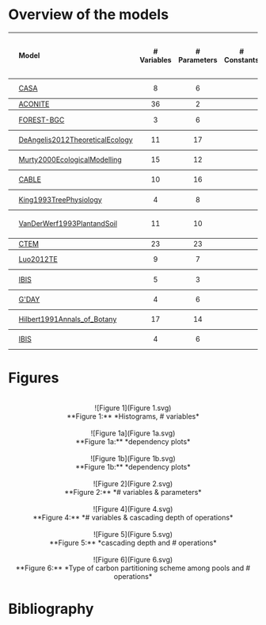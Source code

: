 
# Overview of the models
<script language="javascript">
    function ausklappen(id)
    {
        if (document.getElementById(id).style.display=="none")
        {
            document.getElementById(id).style.display="block";
        }
        else
        {
            document.getElementById(id).style.display="none";
        }
    }
</script>
<table>
<thead><tr class="header">
<th></th><th align="left">Model</th>
<th align="center"># Variables</th>
<th align="center"># Parameters</th>
<th align="center"># Constants</th>
<th align="center">Structure</th>
<th align="center">Right hand side of ODE</th>
<th align="left">Source</th>
</tr>
</thead>
<tbody>
<tr class="even">
<td align="left"><img src="Potter1993GlobalBiogeochemicalCycles-V0002/Thumbnail.svg"> </td><td align="left"><a href="Potter1993GlobalBiogeochemicalCycles-V0002/Report.html" target="_blank">CASA</a></td>
<td align="center" onclick="ausklappen('comp_table_0');ausklappen('rhs_0')">8</td>
<td align="center" onclick="ausklappen('comp_table_0');ausklappen('rhs_0')">6</td>
<td align="center" onclick="ausklappen('comp_table_0');ausklappen('rhs_0')"></td>
<td align="center" onclick="ausklappen('comp_table_0');ausklappen('rhs_0')">$f_{v}=u\cdot b+A\cdot x$
<div id="comp_table_0" style="display:none">
<table>
<tr class="header">
<th align="center">Component</th>
<th align="left">Description</th>
<th align="center">Expressions</th>
</tr>
</thead>
<tbody>
<tr>
<td align="center">$x$</td>
<td align="left">vector of states for vegetation</td>
<td align="center">$x=\left[\begin{matrix}C_{f}\\C_{r}\\C_{w}\end{matrix}\right]$</td>
</tr>
<tr>
<td align="center">$u$</td>
<td align="left">scalar function of photosynthetic inputs</td>
<td align="center">$u=NPP$</td>
</tr>
<tr>
<td align="center">$b$</td>
<td align="left">vector of partitioning coefficients of photosynthetically fixed carbon</td>
<td align="center">$b=\left[\begin{matrix}\alpha_{f}\\\alpha_{r}\\\alpha_{w}\end{matrix}\right]$</td>
</tr>
<tr>
<td align="center">$A$</td>
<td align="left">matrix of turnover (cycling) rates</td>
<td align="center">$A=\left[\begin{matrix}-\tau_{f} & 0 & 0\\0 & -\tau_{r} & 0\\0 & 0 & -\tau_{w}\end{matrix}\right]$</td>
</tr>
<tr>
<td align="center">$f_{v}$</td>
<td align="left">the righthandside of the ode</td>
<td align="center">$f_{v}=u\cdot b+A\cdot x$</td>
</tr>
</tbody>
</table>
</td>
</div>
<td align="center" style="vertical-align:middle" onclick="ausklappen('comp_table_0');ausklappen('rhs_0')"><div id="rhs_0" style="display:none">$\left[\begin{matrix}- C_{f}\cdot\tau_{f} + 0.5\cdot FPAR\cdot SOL\cdot\alpha_{f}\cdot\epsilon\\- C_{r}\cdot\tau_{r} + 0.5\cdot FPAR\cdot SOL\cdot\alpha_{r}\cdot\epsilon\\- C_{w}\cdot\tau_{w} + 0.5\cdot FPAR\cdot SOL\cdot\alpha_{w}\cdot\epsilon\end{matrix}\right]$</div></td>
<td align="left" onclick="ausklappen('comp_table_0');ausklappen('rhs_0')">@Potter1993GlobalBiogeochemicalCycles</td>
</tr>
<tbody>
<tr class="odd">
<td align="left"></td><td align="left"><a href="Thomas2014GeoscientificModelDevelopment-V0016/Report.html" target="_blank">ACONITE</a></td>
<td align="center" onclick="ausklappen('comp_table_1');ausklappen('rhs_1')">36</td>
<td align="center" onclick="ausklappen('comp_table_1');ausklappen('rhs_1')">2</td>
<td align="center" onclick="ausklappen('comp_table_1');ausklappen('rhs_1')"></td>
<td align="center" onclick="ausklappen('comp_table_1');ausklappen('rhs_1')">$f_{v}=I+O+R$
<div id="comp_table_1" style="display:none">
<table>
<tr class="header">
<th align="center">Component</th>
<th align="left">Description</th>
<th align="center">Expressions</th>
</tr>
</thead>
<tbody>
<tr>
<td align="center">$x$</td>
<td align="left">vector of states (C$_i$) for vegetation</td>
<td align="center">$x=\left[\begin{matrix}C_{leaf}\\C_{wood}\\C_{root}\\C_{labile}\\C_{bud}\\C_{labileRa}\\N_{leaf}\\N_{wood}\\N_{root}\\N_{labile}\\N_{bud}\end{matrix}\right]$</td>
</tr>
<tr>
<td align="center">$I$</td>
<td align="left">vector of fluxes into pool (C$_i$)</td>
<td align="center">$I=\left[\begin{matrix}a_{budC2leaf}\\a_{woodC}\\a_{rootC}\\GPP\\a_{budC}\\a_{budC2Ramain} + a_{labileRamain}\\a_{budN2leaf}\\a_{woodN}\\a_{rootN}\\U_{NH4} + U_{NO3} + U_{Nfix} + a_{budN2Ramain} + t_{retransN}\\a_{budN2leaf}\end{matrix}\right]$</td>
</tr>
<tr>
<td align="center">$O$</td>
<td align="left">vector of fluxes out of pool (C$_i$)</td>
<td align="center">$O=\left[\begin{matrix}- t_{leafC}\\- t_{woodC}\\- t_{rootC}\\- a_{budC} - a_{rootC} - a_{woodC}\\- a_{budC2leaf}\\0\\- t_{leafN} - t_{retransN}\\- t_{woodN}\\- t_{rootN}\\- a_{budN} - a_{rootN} - a_{woodN}\\0\end{matrix}\right]$</td>
</tr>
<tr>
<td align="center">$R$</td>
<td align="left">vector of respiration fluxes of pool (C$_i$)</td>
<td align="center">$R=\left[\begin{matrix}0\\0\\0\\- Ra_{excess} - Ra_{growth} - a_{labileRamain}\\- a_{budC2Ramain}\\- Ra_{main}\\0\\0\\0\\0\\- a_{budN2Ramain}\end{matrix}\right]$</td>
</tr>
<tr>
<td align="center">$f_{v}$</td>
<td align="left">the righthandside of the ode</td>
<td align="center">$f_{v}=I+O+R$</td>
</tr>
</tbody>
</table>
</td>
</div>
<td align="center" style="vertical-align:middle" onclick="ausklappen('comp_table_1');ausklappen('rhs_1')"><div id="rhs_1" style="display:none">$\left[\begin{matrix}a_{budC2leaf} - t_{leafC}\\- C_{wood}\cdot\tau_{wood} + a_{woodC}\\- C_{root}\cdot\tau_{root} + a_{rootC}\\GPP - Ra_{excess} - Ra_{growth} - a_{budC} - a_{labileRamain} - a_{rootC} - a_{woodC}\\a_{budC} - a_{budC2Ramain} - a_{budC2leaf}\\- Ra_{main} + a_{budC2Ramain} + a_{labileRamain}\\a_{budN2leaf} - t_{leafN} - t_{retransN}\\- N_{wood}\cdot\tau_{wood} + a_{woodN}\\- N_{root}\cdot\tau_{root} + a_{rootN}\\U_{NH4} + U_{NO3} + U_{Nfix} - a_{budN} + a_{budN2Ramain} - a_{rootN} - a_{woodN} + t_{retransN}\\- a_{budN2Ramain} + a_{budN2leaf}\end{matrix}\right]$</div></td>
<td align="left" onclick="ausklappen('comp_table_1');ausklappen('rhs_1')">@Thomas2014GeoscientificModelDevelopment</td>
</tr>
<tbody>
<tr class="even">
<td align="left"><img src="Running1988EcologicalModelling-V0001/Thumbnail.svg"> </td><td align="left"><a href="Running1988EcologicalModelling-V0001/Report.html" target="_blank">FOREST-BGC</a></td>
<td align="center" onclick="ausklappen('comp_table_2');ausklappen('rhs_2')">3</td>
<td align="center" onclick="ausklappen('comp_table_2');ausklappen('rhs_2')">6</td>
<td align="center" onclick="ausklappen('comp_table_2');ausklappen('rhs_2')"></td>
<td align="center" onclick="ausklappen('comp_table_2');ausklappen('rhs_2')">$f_{v}=u\cdot b+A\cdot x$
<div id="comp_table_2" style="display:none">
<table>
<tr class="header">
<th align="center">Component</th>
<th align="left">Description</th>
<th align="center">Expressions</th>
</tr>
</thead>
<tbody>
<tr>
<td align="center">$x$</td>
<td align="left">vector of states for vegetation</td>
<td align="center">$x=\left[\begin{matrix}C_{f}\\C_{r}\\C_{w}\end{matrix}\right]$</td>
</tr>
<tr>
<td align="center">$u$</td>
<td align="left">scalar function of photosynthetic inputs</td>
<td align="center">-</td>
</tr>
<tr>
<td align="center">$b$</td>
<td align="left">vector of partitioning coefficients of photosynthetically fixed carbon</td>
<td align="center">$b=\left[\begin{matrix}\eta_{f}\\\eta_{r}\\\eta_{w}\end{matrix}\right]$</td>
</tr>
<tr>
<td align="center">$A$</td>
<td align="left">matrix of turnover (cycling) rates</td>
<td align="center">$A=\left[\begin{matrix}-\gamma_{f} & 0 & 0\\0 & -\gamma_{r} & 0\\0 & 0 & -\gamma_{w}\end{matrix}\right]$</td>
</tr>
<tr>
<td align="center">$f_{v}$</td>
<td align="left">the righthandside of the ode</td>
<td align="center">$f_{v}=u\cdot b+A\cdot x$</td>
</tr>
</tbody>
</table>
</td>
</div>
<td align="center" style="vertical-align:middle" onclick="ausklappen('comp_table_2');ausklappen('rhs_2')"><div id="rhs_2" style="display:none">$\left[\begin{matrix}- C_{f}\cdot\gamma_{f} +\eta_{f}\cdot u\\- C_{r}\cdot\gamma_{r} +\eta_{r}\cdot u\\- C_{w}\cdot\gamma_{w} +\eta_{w}\cdot u\end{matrix}\right]$</div></td>
<td align="left" onclick="ausklappen('comp_table_2');ausklappen('rhs_2')">@Running1988EcologicalModelling</td>
</tr>
<tbody>
<tr class="odd">
<td align="left"><img src="DeAngelis2012TheoreticalEcology-V0012/Thumbnail.svg"> </td><td align="left"><a href="DeAngelis2012TheoreticalEcology-V0012/Report.html" target="_blank">DeAngelis2012TheoreticalEcology</a></td>
<td align="center" onclick="ausklappen('comp_table_3');ausklappen('rhs_3')">11</td>
<td align="center" onclick="ausklappen('comp_table_3');ausklappen('rhs_3')">17</td>
<td align="center" onclick="ausklappen('comp_table_3');ausklappen('rhs_3')"></td>
<td align="center" onclick="ausklappen('comp_table_3');ausklappen('rhs_3')">$f_{v}=u\cdot b+A\cdot x$
<div id="comp_table_3" style="display:none">
<table>
<tr class="header">
<th align="center">Component</th>
<th align="left">Description</th>
<th align="center">Expressions</th>
</tr>
</thead>
<tbody>
<tr>
<td align="center">$x$</td>
<td align="left">vector of states for vegetation</td>
<td align="center">$x=\left[\begin{matrix}C_{f}\\C_{r}\\C_{w}\\N_{f}\end{matrix}\right]$</td>
</tr>
<tr>
<td align="center">$u$</td>
<td align="left">scalar function of photosynthetic inputs</td>
<td align="center">$u=G$</td>
</tr>
<tr>
<td align="center">$b$</td>
<td align="left">vector of partitioning coefficients of photosynthetically fixed carbon</td>
<td align="center">$b=\left[\begin{matrix}\eta_{f}\\\eta_{r}\\\eta_{w}\\-\eta_{m}\cdot v_{m} -\eta_{r}\cdot v_{r} -\eta_{w}\cdot v_{w} +\frac{U}{G}\end{matrix}\right]$</td>
</tr>
<tr>
<td align="center">$A$</td>
<td align="left">matrix of senescence (cycling) rates</td>
<td align="center">$A=\left[\begin{matrix}-\frac{F_{i}}{N_{f}} -\gamma_{f} & 0 & 0 & 0\\0 & -\gamma_{r} & 0 & 0\\0 & 0 & -\gamma_{w} & 0\\0 & 0 & 0 & -\frac{F_{i}}{N_{f}} -\gamma_{f}\end{matrix}\right]$</td>
</tr>
<tr>
<td align="center">$f_{v}$</td>
<td align="left">the righthandside of the ode</td>
<td align="center">$f_{v}=u\cdot b+A\cdot x$</td>
</tr>
</tbody>
</table>
</td>
</div>
<td align="center" style="vertical-align:middle" onclick="ausklappen('comp_table_3');ausklappen('rhs_3')"><div id="rhs_3" style="display:none">$\left[\begin{matrix}C_{f}\cdot\left(-\frac{F_{i}}{N_{f}} -\gamma_{f}\right) +\frac{G_{0}\cdot N_{f}\cdot\eta_{f}}{C_{f}\cdot\left(v_{0} +\frac{N_{f}}{C_{f}}\right)}\cdot\left(1 - e^{- C_{f}\cdot b_{f}\cdot k_{f}}\right)\\- C_{r}\cdot\gamma_{r} +\frac{G_{0}\cdot N_{f}\cdot\eta_{r}}{C_{f}\cdot\left(v_{0} +\frac{N_{f}}{C_{f}}\right)}\cdot\left(1 - e^{- C_{f}\cdot b_{f}\cdot k_{f}}\right)\\- C_{w}\cdot\gamma_{w} +\frac{G_{0}\cdot N_{f}}{C_{f}\cdot\left(v_{0} +\frac{N_{f}}{C_{f}}\right)}\cdot\left(1 - e^{- C_{f}\cdot b_{f}\cdot k_{f}}\right)\cdot\left(\eta_{f}\cdot s_{f} +\eta_{r}\cdot s_{r}\right)\\N_{f}\cdot\left(-\frac{F_{i}}{N_{f}} -\gamma_{f}\right) +\frac{G_{0}\cdot N_{f}}{C_{f}\cdot\left(v_{0} +\frac{N_{f}}{C_{f}}\right)}\cdot\left(1 - e^{- C_{f}\cdot b_{f}\cdot k_{f}}\right)\cdot\left(\frac{C_{f}\cdot N_{pore}\cdot g_{N}\cdot\left(1 - e^{- C_{r}\cdot b_{r}\cdot k_{r}}\right)\cdot\left(v_{0} +\frac{N_{f}}{C_{f}}\right)}{G_{0}\cdot N_{f}\cdot\left(1 - e^{- C_{f}\cdot b_{f}\cdot k_{f}}\right)\cdot\left(N_{pore} + k_{N}\right)} -\eta_{m}\cdot v_{m} -\frac{N_{w}}{C_{w}}\cdot\left(\eta_{f}\cdot s_{f} +\eta_{r}\cdot s_{r}\right) -\frac{N_{r}}{C_{r}}\cdot\eta_{r}\right)\end{matrix}\right]$</div></td>
<td align="left" onclick="ausklappen('comp_table_3');ausklappen('rhs_3')">@DeAngelis2012TheoreticalEcology</td>
</tr>
<tbody>
<tr class="even">
<td align="left"><img src="Murty2000EcologicalModelling-V0013/Thumbnail.svg"> </td><td align="left"><a href="Murty2000EcologicalModelling-V0013/Report.html" target="_blank">Murty2000EcologicalModelling</a></td>
<td align="center" onclick="ausklappen('comp_table_4');ausklappen('rhs_4')">15</td>
<td align="center" onclick="ausklappen('comp_table_4');ausklappen('rhs_4')">12</td>
<td align="center" onclick="ausklappen('comp_table_4');ausklappen('rhs_4')"></td>
<td align="center" onclick="ausklappen('comp_table_4');ausklappen('rhs_4')">$f_{v}=u\cdot b+A\cdot x$
<div id="comp_table_4" style="display:none">
<table>
<tr class="header">
<th align="center">Component</th>
<th align="left">Description</th>
<th align="center">Expressions</th>
</tr>
</thead>
<tbody>
<tr>
<td align="center">$x$</td>
<td align="left">vector of states for vegetation</td>
<td align="center">$x=\left[\begin{matrix}C_{f}\\C_{r}\\C_{w}\end{matrix}\right]$</td>
</tr>
<tr>
<td align="center">$u$</td>
<td align="left">scalar function of photosynthetic inputs</td>
<td align="center">$u=NPP$</td>
</tr>
<tr>
<td align="center">$b$</td>
<td align="left">vector of partitioning coefficients of photosynthetically fixed carbon</td>
<td align="center">$b=\left[\begin{matrix}a_{f}\\a_{r}\\a_{w}\end{matrix}\right]$</td>
</tr>
<tr>
<td align="center">$A$</td>
<td align="left">matrix of senescence (cycling) rates</td>
<td align="center">$A=\left[\begin{matrix}-\gamma_{f} & 0 & 0\\0 & -\gamma_{r} & 0\\0 & 0 & -\gamma_{w}\end{matrix}\right]$</td>
</tr>
<tr>
<td align="center">$f_{v}$</td>
<td align="left">the righthandside of the ode</td>
<td align="center">$f_{v}=u\cdot b+A\cdot x$</td>
</tr>
</tbody>
</table>
</td>
</div>
<td align="center" style="vertical-align:middle" onclick="ausklappen('comp_table_4');ausklappen('rhs_4')"><div id="rhs_4" style="display:none">$\left[\begin{matrix}- C_{f}\cdot\gamma_{f} + a_{f}\cdot\left(- 0.0097236\cdot C_{w}^{0.77}\cdot Q_{010}^{\frac{T_{a}}{10}} + I_{0}\cdot\left(1 - e^{- C_{f}\cdot k\cdot\sigma}\right)\cdot\left(\begin{cases}\epsilon_{young} &\text{for}\: t{\leq} t_{1}\\\begin{cases}\epsilon_{young} -\frac{\left(-\epsilon_{old} +\epsilon_{young}\right)\cdot\left(t - t_{1}\right)}{- t_{1} + t_{2}} &\text{for}\: t_{1} < t\\\begin{cases}\epsilon_{young} -\frac{\left(-\epsilon_{old} +\epsilon_{young}\right)\cdot\left(t - t_{1}\right)}{- t_{1} + t_{2}} &\text{for}\: t < t_{2}\\\epsilon_{old} &\text{for}\: t{\geq} t_{2}\end{cases} &\text{otherwise}\end{cases} &\text{otherwise}\end{cases}\right)\cdot\begin{cases}\frac{\left(n_{crit} + 0.017\right)\cdot\left(1.84\cdot n_{f} - 0.01\right)}{\left(1.84\cdot n_{crit} - 0.01\right)\cdot\left(n_{f} + 0.017\right)} &\text{for}\: n_{f} < n_{crit}\\1 &\text{for}\: n_{f} > n_{crit}\end{cases} - 0.5\cdot N_{f}\cdot Q_{10}^{\frac{T_{a}}{10}}\cdot R_{0} - N_{r}\cdot Q_{10}^{\frac{T_{a}}{10}}\cdot R_{0} - R_{c}\right)\\- C_{r}\cdot\gamma_{r} + a_{r}\cdot\left(- 0.0097236\cdot C_{w}^{0.77}\cdot Q_{010}^{\frac{T_{a}}{10}} + I_{0}\cdot\left(1 - e^{- C_{f}\cdot k\cdot\sigma}\right)\cdot\left(\begin{cases}\epsilon_{young} &\text{for}\: t{\leq} t_{1}\\\begin{cases}\epsilon_{young} -\frac{\left(-\epsilon_{old} +\epsilon_{young}\right)\cdot\left(t - t_{1}\right)}{- t_{1} + t_{2}} &\text{for}\: t_{1} < t\\\begin{cases}\epsilon_{young} -\frac{\left(-\epsilon_{old} +\epsilon_{young}\right)\cdot\left(t - t_{1}\right)}{- t_{1} + t_{2}} &\text{for}\: t < t_{2}\\\epsilon_{old} &\text{for}\: t{\geq} t_{2}\end{cases} &\text{otherwise}\end{cases} &\text{otherwise}\end{cases}\right)\cdot\begin{cases}\frac{\left(n_{crit} + 0.017\right)\cdot\left(1.84\cdot n_{f} - 0.01\right)}{\left(1.84\cdot n_{crit} - 0.01\right)\cdot\left(n_{f} + 0.017\right)} &\text{for}\: n_{f} < n_{crit}\\1 &\text{for}\: n_{f} > n_{crit}\end{cases} - 0.5\cdot N_{f}\cdot Q_{10}^{\frac{T_{a}}{10}}\cdot R_{0} - N_{r}\cdot Q_{10}^{\frac{T_{a}}{10}}\cdot R_{0} - R_{c}\right)\\- C_{w}\cdot\gamma_{w} +\left(- a_{f} - a_{r} + 1\right)\cdot\left(- 0.0097236\cdot C_{w}^{0.77}\cdot Q_{010}^{\frac{T_{a}}{10}} + I_{0}\cdot\left(1 - e^{- C_{f}\cdot k\cdot\sigma}\right)\cdot\left(\begin{cases}\epsilon_{young} &\text{for}\: t{\leq} t_{1}\\\begin{cases}\epsilon_{young} -\frac{\left(-\epsilon_{old} +\epsilon_{young}\right)\cdot\left(t - t_{1}\right)}{- t_{1} + t_{2}} &\text{for}\: t_{1} < t\\\begin{cases}\epsilon_{young} -\frac{\left(-\epsilon_{old} +\epsilon_{young}\right)\cdot\left(t - t_{1}\right)}{- t_{1} + t_{2}} &\text{for}\: t < t_{2}\\\epsilon_{old} &\text{for}\: t{\geq} t_{2}\end{cases} &\text{otherwise}\end{cases} &\text{otherwise}\end{cases}\right)\cdot\begin{cases}\frac{\left(n_{crit} + 0.017\right)\cdot\left(1.84\cdot n_{f} - 0.01\right)}{\left(1.84\cdot n_{crit} - 0.01\right)\cdot\left(n_{f} + 0.017\right)} &\text{for}\: n_{f} < n_{crit}\\1 &\text{for}\: n_{f} > n_{crit}\end{cases} - 0.5\cdot N_{f}\cdot Q_{10}^{\frac{T_{a}}{10}}\cdot R_{0} - N_{r}\cdot Q_{10}^{\frac{T_{a}}{10}}\cdot R_{0} - R_{c}\right)\end{matrix}\right]$</div></td>
<td align="left" onclick="ausklappen('comp_table_4');ausklappen('rhs_4')">@Murty2000EcologicalModelling</td>
</tr>
<tbody>
<tr class="odd">
<td align="left"><img src="Wang2010Biogeosciences-V0011/Thumbnail.svg"> </td><td align="left"><a href="Wang2010Biogeosciences-V0011/Report.html" target="_blank">CABLE</a></td>
<td align="center" onclick="ausklappen('comp_table_5');ausklappen('rhs_5')">10</td>
<td align="center" onclick="ausklappen('comp_table_5');ausklappen('rhs_5')">16</td>
<td align="center" onclick="ausklappen('comp_table_5');ausklappen('rhs_5')"></td>
<td align="center" onclick="ausklappen('comp_table_5');ausklappen('rhs_5')">$f_{v}=u\cdot b+A\cdot x$
<div id="comp_table_5" style="display:none">
<table>
<tr class="header">
<th align="center">Component</th>
<th align="left">Description</th>
<th align="center">Expressions</th>
</tr>
</thead>
<tbody>
<tr>
<td align="center">$x$</td>
<td align="left">vector of states for vegetation</td>
<td align="center">$x=\left[\begin{matrix}C_{leaf}\\C_{root}\\C_{wood}\end{matrix}\right]$</td>
</tr>
<tr>
<td align="center">$u$</td>
<td align="left">scalar function of photosynthetic inputs</td>
<td align="center">$u=F_{c}$</td>
</tr>
<tr>
<td align="center">$b$</td>
<td align="left">vector of partitioning coefficients of photosynthetically fixed carbon</td>
<td align="center">$b=\left[\begin{matrix}a_{leaf}\\a_{root}\\a_{wood}\end{matrix}\right]$</td>
</tr>
<tr>
<td align="center">$A$</td>
<td align="left">matrix of turnover (cycling) rates</td>
<td align="center">$A=\left[\begin{matrix}-\mu_{leaf} & 0 & 0\\0 & -\mu_{root} & 0\\0 & 0 & -\mu_{wood}\end{matrix}\right]$</td>
</tr>
<tr>
<td align="center">$f_{v}$</td>
<td align="left">the righthandside of the ode</td>
<td align="center">$f_{v}=u\cdot b+A\cdot x$</td>
</tr>
</tbody>
</table>
</td>
</div>
<td align="center" style="vertical-align:middle" onclick="ausklappen('comp_table_5');ausklappen('rhs_5')"><div id="rhs_5" style="display:none">$\left[\begin{matrix}- C_{leaf}\cdot\mu_{leaf} + F_{cmax}\cdot a_{leaf}\cdot\min\left(\frac{n_{leaf}}{k_{n} + n_{leaf}},\frac{p_{leaf}}{k_{p} + p_{leaf}}\right)\cdot\min\left(1,\frac{N_{min}}{\Delta_{t}\cdot F_{nupmin}},\frac{P_{lab}}{\Delta_{t}\cdot F_{pupmin}}\right)\\- C_{root}\cdot\mu_{root} + F_{cmax}\cdot a_{root}\cdot\min\left(\frac{n_{leaf}}{k_{n} + n_{leaf}},\frac{p_{leaf}}{k_{p} + p_{leaf}}\right)\cdot\min\left(1,\frac{N_{min}}{\Delta_{t}\cdot F_{nupmin}},\frac{P_{lab}}{\Delta_{t}\cdot F_{pupmin}}\right)\\- C_{wood}\cdot\mu_{wood} + F_{cmax}\cdot a_{wood}\cdot\min\left(\frac{n_{leaf}}{k_{n} + n_{leaf}},\frac{p_{leaf}}{k_{p} + p_{leaf}}\right)\cdot\min\left(1,\frac{N_{min}}{\Delta_{t}\cdot F_{nupmin}},\frac{P_{lab}}{\Delta_{t}\cdot F_{pupmin}}\right)\end{matrix}\right]$</div></td>
<td align="left" onclick="ausklappen('comp_table_5');ausklappen('rhs_5')">@Wang2010Biogeosciences</td>
</tr>
<tbody>
<tr class="even">
<td align="left"><img src="King1993TreePhysiology-V0005/Thumbnail.svg"> </td><td align="left"><a href="King1993TreePhysiology-V0005/Report.html" target="_blank">King1993TreePhysiology</a></td>
<td align="center" onclick="ausklappen('comp_table_6');ausklappen('rhs_6')">4</td>
<td align="center" onclick="ausklappen('comp_table_6');ausklappen('rhs_6')">8</td>
<td align="center" onclick="ausklappen('comp_table_6');ausklappen('rhs_6')"></td>
<td align="center" onclick="ausklappen('comp_table_6');ausklappen('rhs_6')">$f_{v}=u\cdot b+A\cdot x$
<div id="comp_table_6" style="display:none">
<table>
<tr class="header">
<th align="center">Component</th>
<th align="left">Description</th>
<th align="center">Expressions</th>
</tr>
</thead>
<tbody>
<tr>
<td align="center">$x$</td>
<td align="left">vector of states for vegetation</td>
<td align="center">$x=\left[\begin{matrix}F\\R\\W\end{matrix}\right]$</td>
</tr>
<tr>
<td align="center">$u$</td>
<td align="left">scalar function of photosynthetic inputs</td>
<td align="center">$u=G$</td>
</tr>
<tr>
<td align="center">$b$</td>
<td align="left">vector of partitioning coefficients of photosynthetically fixed carbon</td>
<td align="center">$b=\left[\begin{matrix}\eta_{f}\\\eta_{r}\\\eta_{w}\end{matrix}\right]$</td>
</tr>
<tr>
<td align="center">$A$</td>
<td align="left">matrix of turnover (cycling) rates</td>
<td align="center">$A=\left[\begin{matrix}-\gamma_{f} & 0 & 0\\0 & -\gamma_{r} & 0\\0 & 0 & -\gamma_{w}\end{matrix}\right]$</td>
</tr>
<tr>
<td align="center">$f_{v}$</td>
<td align="left">the righthandside of the ode</td>
<td align="center">$f_{v}=u\cdot b+A\cdot x$</td>
</tr>
</tbody>
</table>
</td>
</div>
<td align="center" style="vertical-align:middle" onclick="ausklappen('comp_table_6');ausklappen('rhs_6')"><div id="rhs_6" style="display:none">$\left[\begin{matrix}- F\cdot\gamma_{f} +\Phi\cdot\epsilon\cdot\eta_{f}\\\Phi\cdot\epsilon\cdot\eta_{r} - R\cdot\gamma_{r}\\\Phi\cdot\epsilon\cdot\left(-\eta_{f} -\eta_{r} + 1\right) - W\cdot\gamma_{w}\end{matrix}\right]$</div></td>
<td align="left" onclick="ausklappen('comp_table_6');ausklappen('rhs_6')">@King1993TreePhysiology</td>
</tr>
<tbody>
<tr class="odd">
<td align="left"><img src="VanDerWerf1993PlantandSoil-V0006/Thumbnail.svg"> </td><td align="left"><a href="VanDerWerf1993PlantandSoil-V0006/Report.html" target="_blank">VanDerWerf1993PlantandSoil</a></td>
<td align="center" onclick="ausklappen('comp_table_7');ausklappen('rhs_7')">11</td>
<td align="center" onclick="ausklappen('comp_table_7');ausklappen('rhs_7')">10</td>
<td align="center" onclick="ausklappen('comp_table_7');ausklappen('rhs_7')"></td>
<td align="center" onclick="ausklappen('comp_table_7');ausklappen('rhs_7')">$f_{v}=u\cdot x_{0, 0} c b + A c x + R c x$
<div id="comp_table_7" style="display:none">
<table>
<tr class="header">
<th align="center">Component</th>
<th align="left">Description</th>
<th align="center">Expressions</th>
</tr>
</thead>
<tbody>
<tr>
<td align="center">$x$</td>
<td align="left">vector of states for vegetation</td>
<td align="center">$x=\left[\begin{matrix}W_{l}\\W_{s}\\W_{r}\end{matrix}\right]$</td>
</tr>
<tr>
<td align="center">$u$</td>
<td align="left">scalar function of photosynthetic inputs</td>
<td align="center">$u=\phi_{g}$</td>
</tr>
<tr>
<td align="center">$c$</td>
<td align="left">carbon contents per compartment</td>
<td align="center">$c=\left[\begin{matrix}\frac{1}{C_{cl}} & 0 & 0\\0 &\frac{1}{C_{cs}} & 0\\0 & 0 &\frac{1}{C_{cr}}\end{matrix}\right]$</td>
</tr>
<tr>
<td align="center">$R$</td>
<td align="left">vector of respiration rates</td>
<td align="center">$R=\left[\begin{matrix}- Q_{l} & 0 & 0\\0 & - Q_{s} & 0\\0 & 0 & - Q_{r}\end{matrix}\right]$</td>
</tr>
<tr>
<td align="center">$b$</td>
<td align="left">vector of partitioning coefficients of photosynthetically fixed carbon</td>
<td align="center">$b=\left[\begin{matrix}\alpha_{cl}\\\alpha_{cs}\\\frac{\alpha_{cr}}{1 +\frac{c_{g}}{C_{cr}}}\end{matrix}\right]$</td>
</tr>
<tr>
<td align="center">$A$</td>
<td align="left">matrix of turnover (cycling) rates</td>
<td align="center">$A=\left[\begin{matrix}-\gamma_{f} & 0 & 0\\0 & -\gamma_{r} & 0\\0 & 0 & -\gamma_{w}\end{matrix}\right]$</td>
</tr>
<tr>
<td align="center">$f_{v}$</td>
<td align="left">the righthandside of the ode</td>
<td align="center">$f_{v}=u\cdot x_{0, 0} c b + A c x + R c x$</td>
</tr>
</tbody>
</table>
</td>
</div>
<td align="center" style="vertical-align:middle" onclick="ausklappen('comp_table_7');ausklappen('rhs_7')"><div id="rhs_7" style="display:none">$\left[\begin{matrix}-\frac{Q_{l}}{C_{cl}}\cdot W_{l} +\frac{W_{l}}{C_{cl}}\cdot\alpha_{cl}\cdot\phi_{g} -\frac{W_{l}}{C_{cl}}\cdot\gamma_{f}\\-\frac{Q_{s}}{C_{cs}}\cdot W_{s} +\frac{W_{l}}{C_{cs}}\cdot\alpha_{cs}\cdot\phi_{g} -\frac{W_{s}}{C_{cs}}\cdot\gamma_{r}\\\frac{W_{l}\cdot\alpha_{cr}\cdot\phi_{g}}{C_{cr}\cdot\left(1 +\frac{c_{g}}{C_{cr}}\right)} -\frac{W_{r}}{C_{cr}}\cdot\gamma_{w} -\frac{W_{r}\cdot\left(c_{n u}\cdot\sigma + r_{m}\right)}{C_{cr}\cdot\left(1 +\frac{c_{g}}{C_{cr}}\right)}\end{matrix}\right]$</div></td>
<td align="left" onclick="ausklappen('comp_table_7');ausklappen('rhs_7')">@VanDerWerf1993PlantandSoil</td>
</tr>
<tbody>
<tr class="even">
<td align="left"></td><td align="left"><a href="Arora2005GlobalChangeBiology-V0007/Report.html" target="_blank">CTEM</a></td>
<td align="center" onclick="ausklappen('comp_table_8');ausklappen('rhs_8')">23</td>
<td align="center" onclick="ausklappen('comp_table_8');ausklappen('rhs_8')">23</td>
<td align="center" onclick="ausklappen('comp_table_8');ausklappen('rhs_8')"></td>
<td align="center" onclick="ausklappen('comp_table_8');ausklappen('rhs_8')">$f_{v}=I+O+R$
<div id="comp_table_8" style="display:none">
<table>
<tr class="header">
<th align="center">Component</th>
<th align="left">Description</th>
<th align="center">Expressions</th>
</tr>
</thead>
<tbody>
<tr>
<td align="center">$x$</td>
<td align="left">vector of states (C$_i$) for vegetation</td>
<td align="center">$x=\left[\begin{matrix}C_{L}\\C_{S}\\C_{R}\\C_{D}\\C_{H}\end{matrix}\right]$</td>
</tr>
<tr>
<td align="center">$I$</td>
<td align="left">vector of fluxes into pool (C$_i$)</td>
<td align="center">$I=\left[\begin{matrix}G\\A_{S}\\A_{R}\\D_{L} + D_{R} + D_{S}\\C_{D H}\end{matrix}\right]$</td>
</tr>
<tr>
<td align="center">$O$</td>
<td align="left">vector of fluxes out of pool (C$_i$)</td>
<td align="center">$O=\left[\begin{matrix}- A_{R} - A_{S} - D_{L}\\- D_{S}\\- D_{R}\\- C_{D H}\\0\end{matrix}\right]$</td>
</tr>
<tr>
<td align="center">$R$</td>
<td align="left">vector of respiration fluxes</td>
<td align="center">$R=\left[\begin{matrix}- R_{gL} - R_{mL}\\- R_{gS} - R_{mS}\\- R_{gR} - R_{mR}\\- R_{hD}\\- R_{hH}\end{matrix}\right]$</td>
</tr>
<tr>
<td align="center">$f_{v}$</td>
<td align="left">the righthandside of the ode</td>
<td align="center">$f_{v}=I+O+R$</td>
</tr>
</tbody>
</table>
</td>
</div>
<td align="center" style="vertical-align:middle" onclick="ausklappen('comp_table_8');ausklappen('rhs_8')"><div id="rhs_8" style="display:none">$\left[\begin{matrix}- C_{L}\cdot\left(\gamma_{N} +\gamma_{Tmax}\cdot\left(-\begin{cases} 1 &\text{for}\: T_{air}{\geq} T_{cold}\\\begin{cases}\frac{T_{air}}{5} -\frac{T_{cold}}{5} - 1 &\text{for}\: T_{air} > T_{cold} - 5\\0 &\text{for}\: T_{air}{\leq} T_{cold} - 5\end{cases} &\text{for}\: T_{cold} > T_{air}\end{cases} + 1\right)^{b_{T}} +\gamma_{W}\right) + G - R_{gL} - R_{mL} -\begin{cases}\frac{G\cdot\left(\epsilon_{S} +\omega\cdot\left(1 - e^{- LAI\cdot k_{n}}\right)\right)}{\omega\cdot\left(- W + 2 - e^{- LAI\cdot k_{n}}\right) + 1} &\text{for}\: G - R_{gL} - R_{gR} - R_{gS} - R_{mL} - R_{mR} - R_{mS} < 0\\R_{gS} + R_{mS} +\frac{\left(\epsilon_{S} +\omega\cdot\left(1 - e^{- LAI\cdot k_{n}}\right)\right)\cdot\left(G - R_{gL} - R_{gR} - R_{gS} - R_{mL} - R_{mR} - R_{mS}\right)}{\omega\cdot\left(- W + 2 - e^{- LAI\cdot k_{n}}\right) + 1} &\text{for}\: G - R_{gL} - R_{gR} - R_{gS} - R_{mL} - R_{mR} - R_{mS} > 0\end{cases} -\begin{cases}\frac{G\cdot\left(-\epsilon_{L} -\epsilon_{S} +\omega\cdot\left(- W + 1\right) + 1\right)}{\omega\cdot\left(- W + 2 - e^{- LAI\cdot k_{n}}\right) + 1} &\text{for}\: G - R_{gL} - R_{gR} - R_{gS} - R_{mL} - R_{mR} - R_{mS} < 0\\R_{gR} + R_{mR} +\frac{1}{\omega\cdot\left(- W + 2 - e^{- LAI\cdot k_{n}}\right) + 1}\cdot\left(-\epsilon_{L} -\epsilon_{S} +\omega\cdot\left(- W + 1\right) + 1\right)\cdot\left(G - R_{gL} - R_{gR} - R_{gS} - R_{mL} - R_{mR} - R_{mS}\right) &\text{for}\: G - R_{gL} - R_{gR} - R_{gS} - R_{mL} - R_{mR} - R_{mS}{\geq} 0\end{cases}\\- D_{S} - R_{gS} - R_{mS} +\begin{cases}\frac{G\cdot\left(\epsilon_{S} +\omega\cdot\left(1 - e^{- LAI\cdot k_{n}}\right)\right)}{\omega\cdot\left(- W + 2 - e^{- LAI\cdot k_{n}}\right) + 1} &\text{for}\: G - R_{gL} - R_{gR} - R_{gS} - R_{mL} - R_{mR} - R_{mS} < 0\\R_{gS} + R_{mS} +\frac{\left(\epsilon_{S} +\omega\cdot\left(1 - e^{- LAI\cdot k_{n}}\right)\right)\cdot\left(G - R_{gL} - R_{gR} - R_{gS} - R_{mL} - R_{mR} - R_{mS}\right)}{\omega\cdot\left(- W + 2 - e^{- LAI\cdot k_{n}}\right) + 1} &\text{for}\: G - R_{gL} - R_{gR} - R_{gS} - R_{mL} - R_{mR} - R_{mS} > 0\end{cases}\\- D_{R} - R_{gR} - R_{mR} +\begin{cases}\frac{G\cdot\left(-\epsilon_{L} -\epsilon_{S} +\omega\cdot\left(- W + 1\right) + 1\right)}{\omega\cdot\left(- W + 2 - e^{- LAI\cdot k_{n}}\right) + 1} &\text{for}\: G - R_{gL} - R_{gR} - R_{gS} - R_{mL} - R_{mR} - R_{mS} < 0\\R_{gR} + R_{mR} +\frac{1}{\omega\cdot\left(- W + 2 - e^{- LAI\cdot k_{n}}\right) + 1}\cdot\left(-\epsilon_{L} -\epsilon_{S} +\omega\cdot\left(- W + 1\right) + 1\right)\cdot\left(G - R_{gL} - R_{gR} - R_{gS} - R_{mL} - R_{mR} - R_{mS}\right) &\text{for}\: G - R_{gL} - R_{gR} - R_{gS} - R_{mL} - R_{mR} - R_{mS}{\geq} 0\end{cases}\\- C_{D H} + C_{L}\cdot\left(\gamma_{N} +\gamma_{Tmax}\cdot\left(-\begin{cases} 1 &\text{for}\: T_{air}{\geq} T_{cold}\\\begin{cases}\frac{T_{air}}{5} -\frac{T_{cold}}{5} - 1 &\text{for}\: T_{air} > T_{cold} - 5\\0 &\text{for}\: T_{air}{\leq} T_{cold} - 5\end{cases} &\text{for}\: T_{cold} > T_{air}\end{cases} + 1\right)^{b_{T}} +\gamma_{W}\right) + D_{R} + D_{S} - R_{hD}\\C_{D H} - R_{hH}\end{matrix}\right]$</div></td>
<td align="left" onclick="ausklappen('comp_table_8');ausklappen('rhs_8')">@Arora2005GlobalChangeBiology</td>
</tr>
<tbody>
<tr class="odd">
<td align="left"><img src="Luo2012TE-V0015/Thumbnail.svg"> </td><td align="left"><a href="Luo2012TE-V0015/Report.html" target="_blank">Luo2012TE</a></td>
<td align="center" onclick="ausklappen('comp_table_9');ausklappen('rhs_9')">9</td>
<td align="center" onclick="ausklappen('comp_table_9');ausklappen('rhs_9')">7</td>
<td align="center" onclick="ausklappen('comp_table_9');ausklappen('rhs_9')"></td>
<td align="center" onclick="ausklappen('comp_table_9');ausklappen('rhs_9')">$f_{v}=u\cdot b+A\cdot x$
<div id="comp_table_9" style="display:none">
<table>
<tr class="header">
<th align="center">Component</th>
<th align="left">Description</th>
<th align="center">Expressions</th>
</tr>
</thead>
<tbody>
<tr>
<td align="center">$x$</td>
<td align="left">vector of states for vegetation</td>
<td align="center">$x=\left[\begin{matrix}C_{f}\\C_{w}\\C_{r}\end{matrix}\right]$</td>
</tr>
<tr>
<td align="center">$u$</td>
<td align="left">scalar function of photosynthetic inputs</td>
<td align="center">$u=GPP\cdot \epsilon_{t}$</td>
</tr>
<tr>
<td align="center">$b$</td>
<td align="left">vector of partitioning coefficients of photosynthetically fixed carbon</td>
<td align="center">$b=\left[\begin{matrix}\eta_{f}\\\eta_{w}\\\eta_{r}\end{matrix}\right]$</td>
</tr>
<tr>
<td align="center">$A$</td>
<td align="left">matrix of turnover (cycling) rates</td>
<td align="center">$A=\left[\begin{matrix}-\gamma_{f} & 0 & 0\\0 & -\gamma_{w} & 0\\0 & 0 & -\gamma_{r}\end{matrix}\right]$</td>
</tr>
<tr>
<td align="center">$f_{v}$</td>
<td align="left">the righthandside of the ode</td>
<td align="center">$f_{v}=u\cdot b+A\cdot x$</td>
</tr>
</tbody>
</table>
</td>
</div>
<td align="center" style="vertical-align:middle" onclick="ausklappen('comp_table_9');ausklappen('rhs_9')"><div id="rhs_9" style="display:none">$\left[\begin{matrix}- C_{f}\cdot\gamma_{f} + GPP\cdot Q_{10}^{\frac{T}{10} - 1}\cdot\eta_{f}\cdot\min\left(1, 0.5\cdot W\right)\\- C_{w}\cdot\gamma_{w} + GPP\cdot Q_{10}^{\frac{T}{10} - 1}\cdot\eta_{w}\cdot\min\left(1, 0.5\cdot W\right)\\- C_{r}\cdot\gamma_{r} + GPP\cdot Q_{10}^{\frac{T}{10} - 1}\cdot\eta_{r}\cdot\min\left(1, 0.5\cdot W\right)\end{matrix}\right]$</div></td>
<td align="left" onclick="ausklappen('comp_table_9');ausklappen('rhs_9')">@Luo2012TE</td>
</tr>
<tbody>
<tr class="even">
<td align="left"><img src="Castanho2013Biogeosciences-V0014/Thumbnail.svg"> </td><td align="left"><a href="Castanho2013Biogeosciences-V0014/Report.html" target="_blank">IBIS</a></td>
<td align="center" onclick="ausklappen('comp_table_10');ausklappen('rhs_10')">5</td>
<td align="center" onclick="ausklappen('comp_table_10');ausklappen('rhs_10')">3</td>
<td align="center" onclick="ausklappen('comp_table_10');ausklappen('rhs_10')"></td>
<td align="center" onclick="ausklappen('comp_table_10');ausklappen('rhs_10')">$f_{v}=u\cdot b+A\cdot x$
<div id="comp_table_10" style="display:none">
<table>
<tr class="header">
<th align="center">Component</th>
<th align="left">Description</th>
<th align="center">Expressions</th>
</tr>
</thead>
<tbody>
<tr>
<td align="center">$x$</td>
<td align="left">vector of states for vegetation</td>
<td align="center">$x=\left[\begin{matrix}C_{il}\\C_{is}\\C_{ir}\end{matrix}\right]$</td>
</tr>
<tr>
<td align="center">$u$</td>
<td align="left">scalar function of photosynthetic inputs</td>
<td align="center">$u=NPP_{i}$</td>
</tr>
<tr>
<td align="center">$b$</td>
<td align="left">vector of partitioning coefficients of photosynthetically fixed carbon</td>
<td align="center">$b=\left[\begin{matrix}a_{il}\\a_{is}\\a_{ir}\end{matrix}\right]$</td>
</tr>
<tr>
<td align="center">$A$</td>
<td align="left">matrix of turnover (cycling) rates</td>
<td align="center">$A=\left[\begin{matrix}-\frac{1}{\tau_{il}} & 0 & 0\\0 & -\frac{1}{\tau_{is}} & 0\\0 & 0 & -\frac{1}{\tau_{ir}}\end{matrix}\right]$</td>
</tr>
<tr>
<td align="center">$f_{v}$</td>
<td align="left">the righthandside of the ode</td>
<td align="center">$f_{v}=u\cdot b+A\cdot x$</td>
</tr>
</tbody>
</table>
</td>
</div>
<td align="center" style="vertical-align:middle" onclick="ausklappen('comp_table_10');ausklappen('rhs_10')"><div id="rhs_10" style="display:none">$\left[\begin{matrix}-\frac{C_{il}}{\tau_{il}} + NPP_{i}\cdot\left(- 0.0025\cdot S + 0.44\right)\\-\frac{C_{is}}{\tau_{is}} + NPP_{i}\cdot\left(- 0.0014\cdot S + 0.423\right)\\-\frac{C_{ir}}{\tau_{ir}} + NPP_{i}\cdot\left(0.0039\cdot S + 0.137\right)\end{matrix}\right]$</div></td>
<td align="left" onclick="ausklappen('comp_table_10');ausklappen('rhs_10')">@Castanho2013Biogeosciences</td>
</tr>
<tbody>
<tr class="odd">
<td align="left"><img src="Comins1993Ecological_Applications-V0009/Thumbnail.svg"> </td><td align="left"><a href="Comins1993Ecological_Applications-V0009/Report.html" target="_blank">G'DAY</a></td>
<td align="center" onclick="ausklappen('comp_table_11');ausklappen('rhs_11')">4</td>
<td align="center" onclick="ausklappen('comp_table_11');ausklappen('rhs_11')">6</td>
<td align="center" onclick="ausklappen('comp_table_11');ausklappen('rhs_11')"></td>
<td align="center" onclick="ausklappen('comp_table_11');ausklappen('rhs_11')">$f_{v}=u\cdot b+A\cdot x$
<div id="comp_table_11" style="display:none">
<table>
<tr class="header">
<th align="center">Component</th>
<th align="left">Description</th>
<th align="center">Expressions</th>
</tr>
</thead>
<tbody>
<tr>
<td align="center">$x$</td>
<td align="left">vector of states for vegetation</td>
<td align="center">$x=\left[\begin{matrix}F\\R\\W\end{matrix}\right]$</td>
</tr>
<tr>
<td align="center">$u$</td>
<td align="left">scalar function of photosynthetic inputs</td>
<td align="center">$u=G$</td>
</tr>
<tr>
<td align="center">$b$</td>
<td align="left">vector of partitioning coefficients of photosynthetically fixed carbon</td>
<td align="center">$b=\left[\begin{matrix}\eta_{f}\\\eta_{r}\\\eta_{w}\end{matrix}\right]$</td>
</tr>
<tr>
<td align="center">$A$</td>
<td align="left">matrix of senescence (cycling) rates</td>
<td align="center">$A=\left[\begin{matrix}-\gamma_{f} & 0 & 0\\0 & -\gamma_{r} & 0\\0 & 0 & -\gamma_{w}\end{matrix}\right]$</td>
</tr>
<tr>
<td align="center">$f_{v}$</td>
<td align="left">the righthandside of the ode</td>
<td align="center">$f_{v}=u\cdot b+A\cdot x$</td>
</tr>
</tbody>
</table>
</td>
</div>
<td align="center" style="vertical-align:middle" onclick="ausklappen('comp_table_11');ausklappen('rhs_11')"><div id="rhs_11" style="display:none">$\left[\begin{matrix}- F\cdot\gamma_{f} + G\cdot\eta_{f}\\G\cdot\eta_{r} - R\cdot\gamma_{r}\\G\cdot\eta_{w} - W\cdot\gamma_{w}\end{matrix}\right]$</div></td>
<td align="left" onclick="ausklappen('comp_table_11');ausklappen('rhs_11')">@Comins1993Ecological_Applications</td>
</tr>
<tbody>
<tr class="even">
<td align="left"><img src="Hilbert1991Annals_of_Botany-V0004/Thumbnail.svg"> </td><td align="left"><a href="Hilbert1991Annals_of_Botany-V0004/Report.html" target="_blank">Hilbert1991Annals_of_Botany</a></td>
<td align="center" onclick="ausklappen('comp_table_12');ausklappen('rhs_12')">17</td>
<td align="center" onclick="ausklappen('comp_table_12');ausklappen('rhs_12')">14</td>
<td align="center" onclick="ausklappen('comp_table_12');ausklappen('rhs_12')"></td>
<td align="center" onclick="ausklappen('comp_table_12');ausklappen('rhs_12')">$f_{v}=Inp+T\cdot N_{gm}\cdot x$
<div id="comp_table_12" style="display:none">
<table>
<tr class="header">
<th align="center">Component</th>
<th align="left">Description</th>
<th align="center">Expressions</th>
</tr>
</thead>
<tbody>
<tr>
<td align="center">$x$</td>
<td align="left">vector of states for vegetation</td>
<td align="center">$x=\left[\begin{matrix}W_{p}\\W_{s}\\W_{r}\\W_{C}\\W_{N}\end{matrix}\right]$</td>
</tr>
<tr>
<td align="center">$Inp$</td>
<td align="left">external inputs through photosysthesis and roots</td>
<td align="center">$Inp=\left[\begin{matrix}C\cdot N\cdot W_{p}\cdot\kappa\cdot\lambda_{p}\cdot\left(- f_{cp} - f_{np} + 1\right)\\C\cdot N\cdot W_{s}\cdot\kappa\cdot\lambda_{s}\cdot\left(- f_{cs} - f_{ns} + 1\right)\\C\cdot N\cdot W_{r}\cdot\kappa\cdot\lambda_{r}\cdot\left(- f_{cr} - f_{nr} + 1\right)\\A\cdot\sigma_{c}\\W_{r}\cdot\sigma_{r}\end{matrix}\right]$</td>
</tr>
<tr>
<td align="center">$T$</td>
<td align="left">-</td>
<td align="center">$T=\left[\begin{matrix}-1 & 0 & 0 &\frac{W_{p}}{O_{C}}\cdot f_{cp}\cdot\lambda_{p} &\frac{W_{p}}{O_{N}}\cdot f_{np}\cdot\lambda_{p}\\0 & -1 & 0 &\frac{W_{s}}{O_{C}}\cdot f_{cs}\cdot\lambda_{s} &\frac{W_{s}}{O_{N}}\cdot f_{ns}\cdot\lambda_{s}\\0 & 0 & -1 &\frac{W_{r}}{O_{C}}\cdot f_{cr}\cdot\lambda_{r} &\frac{W_{r}}{O_{N}}\cdot f_{nr}\cdot\lambda_{r}\\0 & 0 & 0 & -1 & 0\\0 & 0 & 0 & 0 & -1\end{matrix}\right]$</td>
</tr>
<tr>
<td align="center">$N_{gm}$</td>
<td align="left">-</td>
<td align="center">$N_{gm}=\left[\begin{matrix}0 & 0 & 0 & 0 & 0\\0 & 0 & 0 & 0 & 0\\0 & 0 & 0 & 0 & 0\\0 & 0 & 0 &\frac{N}{W_{g}}\cdot O_{C}\cdot\kappa & 0\\0 & 0 & 0 & 0 &\frac{C}{W_{g}}\cdot O_{N}\cdot\kappa\end{matrix}\right]$</td>
</tr>
<tr>
<td align="center">$f_{v}$</td>
<td align="left">the righthandside of the ode</td>
<td align="center">$f_{v}=Inp+T\cdot N_{gm}\cdot x$</td>
</tr>
</tbody>
</table>
</td>
</div>
<td align="center" style="vertical-align:middle" onclick="ausklappen('comp_table_12');ausklappen('rhs_12')"><div id="rhs_12" style="display:none">$\left[\begin{matrix}\frac{I\cdot W_{C}\cdot W_{N}\cdot W_{p}\cdot W_{r}\cdot W_{s}\cdot f_{C}\cdot f_{cp}\cdot h_{max}\cdot\kappa\cdot\sigma_{c}\cdot\sigma_{r}}{f_{N}\cdot\rho\cdot\left(I + h_{half}\right)\cdot\left(W_{p} + W_{r} + W_{s}\right)^{2}\cdot\left(\frac{I\cdot W_{r}\cdot W_{s}\cdot f_{C}\cdot h_{max}\cdot\sigma_{c}\cdot\sigma_{r}}{f_{N}\cdot\rho\cdot\left(I + h_{half}\right)} + 1 +\frac{f_{N}}{B\cdot f_{C}}\right)} +\frac{I\cdot W_{C}\cdot W_{N}\cdot W_{p}\cdot W_{r}\cdot W_{s}\cdot f_{C}\cdot f_{np}\cdot h_{max}\cdot\kappa\cdot\sigma_{c}\cdot\sigma_{r}}{f_{N}\cdot\rho\cdot\left(I + h_{half}\right)\cdot\left(W_{p} + W_{r} + W_{s}\right)^{2}\cdot\left(\frac{I\cdot W_{r}\cdot W_{s}\cdot f_{C}\cdot h_{max}\cdot\sigma_{c}\cdot\sigma_{r}}{f_{N}\cdot\rho\cdot\left(I + h_{half}\right)} + 1 +\frac{f_{N}}{B\cdot f_{C}}\right)} +\frac{I\cdot W_{C}\cdot W_{N}\cdot W_{p}\cdot W_{r}\cdot W_{s}\cdot f_{C}\cdot h_{max}\cdot\kappa\cdot\sigma_{c}\cdot\sigma_{r}\cdot\left(- f_{cp} - f_{np} + 1\right)}{f_{N}\cdot\rho\cdot\left(I + h_{half}\right)\cdot\left(W_{p} + W_{r} + W_{s}\right)^{2}\cdot\left(\frac{I\cdot W_{r}\cdot W_{s}\cdot f_{C}\cdot h_{max}\cdot\sigma_{c}\cdot\sigma_{r}}{f_{N}\cdot\rho\cdot\left(I + h_{half}\right)} + 1 +\frac{f_{N}}{B\cdot f_{C}}\right)}\\\frac{W_{C}\cdot W_{N}\cdot W_{s}\cdot f_{N}\cdot f_{cs}\cdot\kappa}{B\cdot f_{C}\cdot\left(W_{p} + W_{r} + W_{s}\right)^{2}\cdot\left(\frac{I\cdot W_{r}\cdot W_{s}\cdot f_{C}\cdot h_{max}\cdot\sigma_{c}\cdot\sigma_{r}}{f_{N}\cdot\rho\cdot\left(I + h_{half}\right)} + 1 +\frac{f_{N}}{B\cdot f_{C}}\right)} +\frac{W_{C}\cdot W_{N}\cdot W_{s}\cdot f_{N}\cdot f_{ns}\cdot\kappa}{B\cdot f_{C}\cdot\left(W_{p} + W_{r} + W_{s}\right)^{2}\cdot\left(\frac{I\cdot W_{r}\cdot W_{s}\cdot f_{C}\cdot h_{max}\cdot\sigma_{c}\cdot\sigma_{r}}{f_{N}\cdot\rho\cdot\left(I + h_{half}\right)} + 1 +\frac{f_{N}}{B\cdot f_{C}}\right)} +\frac{W_{C}\cdot W_{N}\cdot W_{s}\cdot f_{N}\cdot\kappa\cdot\left(- f_{cs} - f_{ns} + 1\right)}{B\cdot f_{C}\cdot\left(W_{p} + W_{r} + W_{s}\right)^{2}\cdot\left(\frac{I\cdot W_{r}\cdot W_{s}\cdot f_{C}\cdot h_{max}\cdot\sigma_{c}\cdot\sigma_{r}}{f_{N}\cdot\rho\cdot\left(I + h_{half}\right)} + 1 +\frac{f_{N}}{B\cdot f_{C}}\right)}\\\frac{W_{C}\cdot W_{N}\cdot W_{r}\cdot f_{cr}\cdot\kappa}{\left(W_{p} + W_{r} + W_{s}\right)^{2}\cdot\left(\frac{I\cdot W_{r}\cdot W_{s}\cdot f_{C}\cdot h_{max}\cdot\sigma_{c}\cdot\sigma_{r}}{f_{N}\cdot\rho\cdot\left(I + h_{half}\right)} + 1 +\frac{f_{N}}{B\cdot f_{C}}\right)} +\frac{W_{C}\cdot W_{N}\cdot W_{r}\cdot f_{nr}\cdot\kappa}{\left(W_{p} + W_{r} + W_{s}\right)^{2}\cdot\left(\frac{I\cdot W_{r}\cdot W_{s}\cdot f_{C}\cdot h_{max}\cdot\sigma_{c}\cdot\sigma_{r}}{f_{N}\cdot\rho\cdot\left(I + h_{half}\right)} + 1 +\frac{f_{N}}{B\cdot f_{C}}\right)} +\frac{W_{C}\cdot W_{N}\cdot W_{r}\cdot\kappa\cdot\left(- f_{cr} - f_{nr} + 1\right)}{\left(W_{p} + W_{r} + W_{s}\right)^{2}\cdot\left(\frac{I\cdot W_{r}\cdot W_{s}\cdot f_{C}\cdot h_{max}\cdot\sigma_{c}\cdot\sigma_{r}}{f_{N}\cdot\rho\cdot\left(I + h_{half}\right)} + 1 +\frac{f_{N}}{B\cdot f_{C}}\right)}\\\frac{I\cdot W_{s}\cdot h_{max}\cdot\sigma_{c}}{\rho\cdot\left(I + h_{half}\right)} -\frac{W_{C}\cdot W_{N}\cdot\kappa}{\left(W_{p} + W_{r} + W_{s}\right)^{2}}\cdot\left(\frac{I\cdot W_{p}\cdot W_{r}\cdot W_{s}\cdot f_{C}\cdot f_{cp}\cdot h_{max}\cdot\sigma_{c}\cdot\sigma_{r}}{f_{N}\cdot\rho\cdot\left(I + h_{half}\right)\cdot\left(\frac{I\cdot W_{r}\cdot W_{s}\cdot f_{C}\cdot h_{max}\cdot\sigma_{c}\cdot\sigma_{r}}{f_{N}\cdot\rho\cdot\left(I + h_{half}\right)} + 1 +\frac{f_{N}}{B\cdot f_{C}}\right)} +\frac{W_{r}\cdot f_{cr}}{\frac{I\cdot W_{r}\cdot W_{s}\cdot f_{C}\cdot h_{max}\cdot\sigma_{c}\cdot\sigma_{r}}{f_{N}\cdot\rho\cdot\left(I + h_{half}\right)} + 1 +\frac{f_{N}}{B\cdot f_{C}}} +\frac{W_{s}\cdot f_{N}\cdot f_{cs}}{B\cdot f_{C}\cdot\left(\frac{I\cdot W_{r}\cdot W_{s}\cdot f_{C}\cdot h_{max}\cdot\sigma_{c}\cdot\sigma_{r}}{f_{N}\cdot\rho\cdot\left(I + h_{half}\right)} + 1 +\frac{f_{N}}{B\cdot f_{C}}\right)}\right)\\-\frac{W_{C}\cdot W_{N}\cdot\kappa}{\left(W_{p} + W_{r} + W_{s}\right)^{2}}\cdot\left(\frac{I\cdot W_{p}\cdot W_{r}\cdot W_{s}\cdot f_{C}\cdot f_{np}\cdot h_{max}\cdot\sigma_{c}\cdot\sigma_{r}}{f_{N}\cdot\rho\cdot\left(I + h_{half}\right)\cdot\left(\frac{I\cdot W_{r}\cdot W_{s}\cdot f_{C}\cdot h_{max}\cdot\sigma_{c}\cdot\sigma_{r}}{f_{N}\cdot\rho\cdot\left(I + h_{half}\right)} + 1 +\frac{f_{N}}{B\cdot f_{C}}\right)} +\frac{W_{r}\cdot f_{nr}}{\frac{I\cdot W_{r}\cdot W_{s}\cdot f_{C}\cdot h_{max}\cdot\sigma_{c}\cdot\sigma_{r}}{f_{N}\cdot\rho\cdot\left(I + h_{half}\right)} + 1 +\frac{f_{N}}{B\cdot f_{C}}} +\frac{W_{s}\cdot f_{N}\cdot f_{ns}}{B\cdot f_{C}\cdot\left(\frac{I\cdot W_{r}\cdot W_{s}\cdot f_{C}\cdot h_{max}\cdot\sigma_{c}\cdot\sigma_{r}}{f_{N}\cdot\rho\cdot\left(I + h_{half}\right)} + 1 +\frac{f_{N}}{B\cdot f_{C}}\right)}\right) + W_{r}\cdot\sigma_{r}\end{matrix}\right]$</div></td>
<td align="left" onclick="ausklappen('comp_table_12');ausklappen('rhs_12')">@Hilbert1991Annals_of_Botany</td>
</tr>
<tbody>
<tr class="odd">
<td align="left"><img src="Foley1996GlobalBiogeochemicalCycles-V0008/Thumbnail.svg"> </td><td align="left"><a href="Foley1996GlobalBiogeochemicalCycles-V0008/Report.html" target="_blank">IBIS</a></td>
<td align="center" onclick="ausklappen('comp_table_13');ausklappen('rhs_13')">4</td>
<td align="center" onclick="ausklappen('comp_table_13');ausklappen('rhs_13')">6</td>
<td align="center" onclick="ausklappen('comp_table_13');ausklappen('rhs_13')"></td>
<td align="center" onclick="ausklappen('comp_table_13');ausklappen('rhs_13')">$f_{v}=u\cdot b+A\cdot x$
<div id="comp_table_13" style="display:none">
<table>
<tr class="header">
<th align="center">Component</th>
<th align="left">Description</th>
<th align="center">Expressions</th>
</tr>
</thead>
<tbody>
<tr>
<td align="center">$x$</td>
<td align="left">vector of states for vegetation</td>
<td align="center">$x=\left[\begin{matrix}C_{il}\\C_{is}\\C_{ir}\end{matrix}\right]$</td>
</tr>
<tr>
<td align="center">$u$</td>
<td align="left">scalar function of photosynthetic inputs</td>
<td align="center">$u=NPP_{i}$</td>
</tr>
<tr>
<td align="center">$b$</td>
<td align="left">vector of partitioning coefficients of photosynthetically fixed carbon</td>
<td align="center">$b=\left[\begin{matrix}a_{il}\\a_{is}\\a_{ir}\end{matrix}\right]$</td>
</tr>
<tr>
<td align="center">$A$</td>
<td align="left">matrix of turnover (cycling) rates</td>
<td align="center">$A=\left[\begin{matrix}-\frac{1}{\tau_{il}} & 0 & 0\\0 & -\frac{1}{\tau_{is}} & 0\\0 & 0 & -\frac{1}{\tau_{ir}}\end{matrix}\right]$</td>
</tr>
<tr>
<td align="center">$f_{v}$</td>
<td align="left">the righthandside of the ode</td>
<td align="center">$f_{v}=u\cdot b+A\cdot x$</td>
</tr>
</tbody>
</table>
</td>
</div>
<td align="center" style="vertical-align:middle" onclick="ausklappen('comp_table_13');ausklappen('rhs_13')"><div id="rhs_13" style="display:none">$\left[\begin{matrix}-\frac{C_{il}}{\tau_{il}} + NPP_{i}\cdot a_{il}\\-\frac{C_{is}}{\tau_{is}} + NPP_{i}\cdot a_{is}\\-\frac{C_{ir}}{\tau_{ir}} + NPP_{i}\cdot a_{ir}\end{matrix}\right]$</div></td>
<td align="left" onclick="ausklappen('comp_table_13');ausklappen('rhs_13')">@Foley1996GlobalBiogeochemicalCycles</td>
</tr>
</tbody>
</table>

# Figures

<br>
<center>
![Figure 1](Figure 1.svg)<br>**Figure 1:** *Histograms, # variables*<br>
</center>

<br>
<center>
![Figure 1a](Figure 1a.svg)<br>**Figure 1a:** *dependency plots*<br>
</center>

<br>
<center>
![Figure 1b](Figure 1b.svg)<br>**Figure 1b:** *dependency plots*<br>
</center>

<br>
<center>
![Figure 2](Figure 2.svg)<br>**Figure 2:** *# variables & parameters*<br>
</center>

<br>
<center>
![Figure 4](Figure 4.svg)<br>**Figure 4:** *# variables & cascading depth of operations*<br>
</center>

<br>
<center>
![Figure 5](Figure 5.svg)<br>**Figure 5:** *cascading depth and # operations*<br>
</center>

<br>
<center>
![Figure 6](Figure 6.svg)<br>**Figure 6:** *Type of carbon partitioning scheme among pools and # operations*<br>
</center>

# Bibliography

